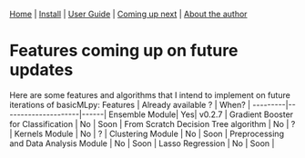 [Home](https://henrysilvacs.github.io/basicMLpy/)  | [Install](https://henrysilvacs.github.io/basicMLpy/install) | [User Guide](https://henrysilvacs.github.io/basicMLpy/user_guide) | [Coming up next](https://henrysilvacs.github.io/basicMLpy/coming_up_next) | [About the author](https://henrysilvacs.github.io/basicMLpy/about)
# Features coming up on future updates
Here are some features and algorithms that I intend to implement on future iterations of basicMLpy:
Features | Already available ? | When? |
---------|---------------------|------|
Ensemble Module| Yes| v0.2.7 |
Gradient Booster for Classification | No | Soon |
From Scratch Decision Tree algorithm | No | ? |
Kernels Module | No | ? |
Clustering Module | No | Soon |
Preprocessing and Data Analysis Module | No | Soon |
Lasso Regression | No | Soon |
